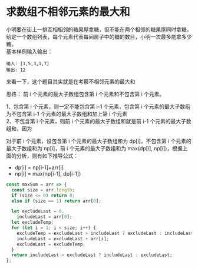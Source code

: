 # 求数组不相邻元素的最大和

小明要在街上一排互相相邻的糖果屋拿糖，但不能在两个相邻的糖果屋同时拿糖。给定一个数组列表，每个元素代表每间房子中的糖的数目，小明一次最多能拿多少糖。  
基本样例输入输出：

```
输入: [1,5,3,1,7]
输出: 12
```

来看一下，这个题目其实就是在考察不相邻元素的最大和

思路：
前 i 个元素的最大子数组包含第 i 个元素和不包含第 i 个元素。

1、包含第 i 个元素，则一定不能包含第 i-1 个元素，包含第 i 个元素的最大子数组为不包含第 i-1 个元素的最大子数组和加上第 i 个元素  
2、不包含第 i 个元素，则前 i 个元素的最大子数组和就是前 i-1 个元素的最大子数组和，因为

对于前 i 个元素，设包含第 i 个元素的最大子数组和为 dp[i]，不包含第 i 个元素的最大子数组和为 np[i]，前 i 个元素的最大子数组和为 max(dp[i], np[i])，根据上面的分析，则有如下推导公式：

- dp[i] = np[i-1]+arr[i]
- np[i] = max(np[i-1], dp[i-1])

```js
const maxSum = arr => {
  const size = arr.length;
  if (size <= 0) return 0;
  else if (size == 1) return arr[0];

  let excludeLast = 0,
    includeLast = arr[0];
  let excludeTemp;
  for (let i = 1; i < size; i++) {
    excludeTemp = excludeLast > includeLast ? excludeLast : includeLast;
    includeLast = excludeLast + arr[i];
    excludeLast = excludeTemp;
  }
  return includeLast > excludeLast ? includeLast : excludeLast;
};
```
